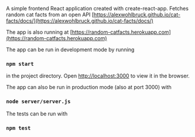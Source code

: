 A simple frontend React application created with create-react-app. Fetches random cat facts from an open API  [https://alexwohlbruck.github.io/cat-facts/docs/](https://alexwohlbruck.github.io/cat-facts/docs/)

The app is also running at [https://random-catfacts.herokuapp.com](https://random-catfacts.herokuapp.com)

The app can be run in development mode by running

### `npm start`

in the project directory.
Open [http://localhost:3000](http://localhost:3000) to view it in the browser.

The app can also be run in production mode (also at port 3000) with

### `node server/server.js`

The tests can be run with

### `npm test`




